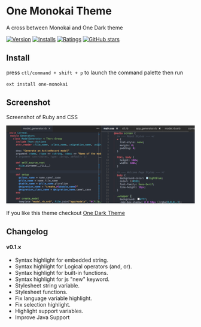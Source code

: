 # One Monokai Theme

A cross between Monokai and One Dark theme

[![Version](http://vsmarketplacebadge.apphb.com/version/azemoh.one-monokai.svg)](https://marketplace.visualstudio.com/items?itemName=azemoh.one-monokai) [![Installs](http://vsmarketplacebadge.apphb.com/installs/azemoh.one-monokai.svg)](https://marketplace.visualstudio.com/items?itemName=azemoh.one-monokai) [![Ratings](https://vsmarketplacebadge.apphb.com/rating/azemoh.one-monokai.svg)](https://marketplace.visualstudio.com/items?itemName=azemoh.one-monokai) [![GitHub stars](https://img.shields.io/github/stars/azemoh/vscode-one-monokai.svg?style=social&label=Star&maxAge=2592000)](https://github.com/azemoh/vscode-one-monokai)


## Install

press `ctl/command + shift + p` to launch the command palette then run
```
ext install one-monokai
```

## Screenshot
Screenshot of Ruby and CSS

![Theme Screenshot](screenshot-v0.1.2.png)

If you like this theme checkout [One Dark Theme](https://marketplace.visualstudio.com/items?itemName=azemoh.theme-onedark)

## Changelog

#### v0.1.x

  - Syntax highlight for embedded string.
  - Syntax highlight for Logical operators (and, or).
  - Syntax highlight for built-in functions.
  - Syntax highlight for js "new" keyword.
  - Stylesheet string variable.
  - Stylesheet functions.
  - Fix language variable highlight.
  - Fix selection highlight.
  - Highlight support variables.
  - Improve Java Support
